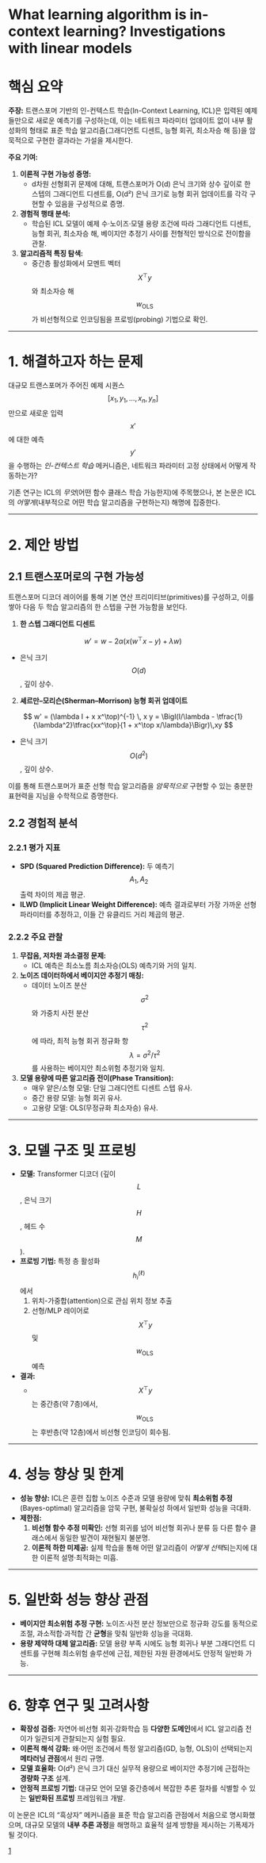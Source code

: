 # What learning algorithm is in-context learning? Investigations with linear models

# 핵심 요약

**주장:** 트랜스포머 기반의 인-컨텍스트 학습(In-Context Learning, ICL)은 입력된 예제들만으로 새로운 예측기를 구성하는데, 이는 네트워크 파라미터 업데이트 없이 내부 활성화의 형태로 표준 학습 알고리즘(그래디언트 디센트, 능형 회귀, 최소자승 해 등)을 암묵적으로 구현한 결과라는 가설을 제시한다.

**주요 기여:**
1. **이론적 구현 가능성 증명:**  
   - d차원 선형회귀 문제에 대해, 트랜스포머가 O(d) 은닉 크기와 상수 깊이로 한 스텝의 그래디언트 디센트를, O(d²) 은닉 크기로 능형 회귀 업데이트를 각각 구현할 수 있음을 구성적으로 증명.  
2. **경험적 행태 분석:**  
   - 학습된 ICL 모델이 예제 수·노이즈·모델 용량 조건에 따라 그래디언트 디센트, 능형 회귀, 최소자승 해, 베이지안 추정기 사이를 전형적인 방식으로 전이함을 관찰.  
3. **알고리즘적 특징 탐색:**  
   - 중간층 활성화에서 모멘트 벡터 $$X^\top y$$와 최소자승 해 $$w_{\text{OLS}}$$가 비선형적으로 인코딩됨을 프로빙(probing) 기법으로 확인.  

***

# 1. 해결하고자 하는 문제

대규모 트랜스포머가 주어진 예제 시퀀스 $$[x_1, y_1, ..., x_n, y_n]$$만으로 새로운 입력 $$x'$$에 대한 예측 $$y'$$을 수행하는 *인-컨텍스트 학습* 메커니즘은, 네트워크 파라미터 고정 상태에서 어떻게 작동하는가?  

기존 연구는 ICL의 *무엇*(어떤 함수 클래스 학습 가능한지)에 주목했으나, 본 논문은 ICL의 *어떻게*(내부적으로 어떤 학습 알고리즘을 구현하는지) 해명에 집중한다.

***

# 2. 제안 방법

## 2.1 트랜스포머로의 구현 가능성

트랜스포머 디코더 레이어를 통해 기본 연산 프리미티브(primitives)를 구성하고, 이를 쌓아 다음 두 학습 알고리즘의 한 스텝을 구현 가능함을 보인다.

1. **한 스텝 그래디언트 디센트**  

$$
     w' = w - 2\alpha\bigl(x(w^\top x - y) + \lambda w\bigr)
   $$
   
   - 은닉 크기 $$O(d)$$, 깊이 상수.

2. **셰르만–모리슨(Sherman–Morrison) 능형 회귀 업데이트**  

$$
     w' = (\lambda I + x x^\top)^{-1} \, x y
         = \Bigl(I/\lambda - \tfrac{1}{\lambda^2}\tfrac{xx^\top}{1 + x^\top x/\lambda}\Bigr)\,xy
   $$
  
   - 은닉 크기 $$O(d^2)$$, 깊이 상수.

이를 통해 트랜스포머가 표준 선형 학습 알고리즘을 *암묵적으로* 구현할 수 있는 충분한 표현력을 지님을 수학적으로 증명한다.

## 2.2 경험적 분석

### 2.2.1 평가 지표

- **SPD (Squared Prediction Difference):** 두 예측기 $$A_1,A_2$$ 출력 차이의 제곱 평균.  
- **ILWD (Implicit Linear Weight Difference):** 예측 결과로부터 가장 가까운 선형 파라미터를 추정하고, 이들 간 유클리드 거리 제곱의 평균.

### 2.2.2 주요 관찰

1. **무잡음, 저차원 과소결정 문제:**  
   - ICL 예측은 최소노름 최소자승(OLS) 예측기와 거의 일치.  
2. **노이즈 데이터하에서 베이지안 추정기 매칭:**  
   - 데이터 노이즈 분산 $$\sigma^2$$와 가중치 사전 분산 $$\tau^2$$에 따라, 최적 능형 회귀 정규화 항 $$\lambda=\sigma^2/\tau^2$$를 사용하는 베이지안 최소위험 추정기와 일치.  
3. **모델 용량에 따른 알고리즘 전이(Phase Transition):**  
   - 매우 얕은/소형 모델: 단일 그래디언트 디센트 스텝 유사.  
   - 중간 용량 모델: 능형 회귀 유사.  
   - 고용량 모델: OLS(무정규화 최소자승) 유사.

***

# 3. 모델 구조 및 프로빙

- **모델:** Transformer 디코더 (깊이 $$L$$, 은닉 크기 $$H$$, 헤드 수 $$M$$).  
- **프로빙 기법:** 특정 층 활성화 $$h_i^{(\ell)}$$에서  
  1. 위치-가중합(attention)으로 관심 위치 정보 추출  
  2. 선형/MLP 레이어로 $$\,X^\top y$$ 및 $$w_{\text{OLS}}$$ 예측  
- **결과:**  
  - $$\,X^\top y$$는 중간층(약 7층)에서, $$w_{\text{OLS}}$$는 후반층(약 12층)에서 비선형 인코딩이 회수됨.  

***

# 4. 성능 향상 및 한계

- **성능 향상:** ICL은 훈련 집합 노이즈 수준과 모델 용량에 맞춰 **최소위험 추정**(Bayes-optimal) 알고리즘을 암묵 구현, 불확실성 하에서 일반화 성능을 극대화.  
- **제한점:**  
  1. **비선형 함수 추정 미확인:** 선형 회귀를 넘어 비선형 회귀나 분류 등 다른 함수 클래스에서 동일한 발견이 재현될지 불분명.  
  2. **이론적 하한 미제공:** 실제 학습을 통해 어떤 알고리즘이 *어떻게 선택*되는지에 대한 이론적 설명·최적화는 미흡.  

***

# 5. 일반화 성능 향상 관점

- **베이지안 최소위험 추정 구현:** 노이즈·사전 분산 정보만으로 정규화 강도를 동적으로 조절, 과소적합·과적합 간 **균형**을 맞춰 일반화 성능을 극대화.  
- **용량 제약하 대체 알고리즘:** 모델 용량 부족 시에도 능형 회귀나 부분 그래디언트 디센트를 구현해 최소위험 솔루션에 근접, 제한된 자원 환경에서도 안정적 일반화 가능.

***

# 6. 향후 연구 및 고려사항

- **확장성 검증:** 자연어·비선형 회귀·강화학습 등 **다양한 도메인**에서 ICL 알고리즘 전이가 일관되게 관찰되는지 실험 필요.  
- **이론적 해석 강화:** 왜·어떤 조건에서 특정 알고리즘(GD, 능형, OLS)이 선택되는지 **메타러닝 관점**에서 원리 규명.  
- **모델 효율화:** O(d²) 은닉 크기 대신 실무적 용량으로 베이지안 추정기에 근접하는 **경량화 구조** 설계.  
- **안정적 프로빙 기법:** 대규모 언어 모델 중간층에서 복잡한 추론 절차를 식별할 수 있는 **일반화된 프로빙** 프레임워크 개발.

이 논문은 ICL의 “흑상자” 메커니즘을 표준 학습 알고리즘 관점에서 처음으로 명시화했으며, 대규모 모델의 **내부 추론 과정**을 해명하고 효율적 설계 방향을 제시하는 기폭제가 될 것이다.

[1](https://ppl-ai-file-upload.s3.amazonaws.com/web/direct-files/attachments/22370781/33eed3db-4ef2-422a-bd31-0cbe3f17687e/2211.15661v3.pdf)
